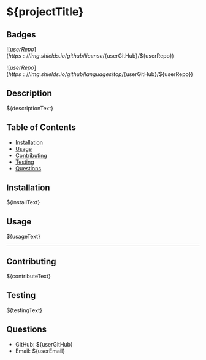 # ${projectTitle}

## Badges

![${userRepo}](https://img.shields.io/github/license/${userGitHub}/${userRepo})

![${userRepo}](https://img.shields.io/github/languages/top/${userGitHub}/${userRepo})


## Description

${descriptionText}

## Table of Contents

- [Installation](#installation)
- [Usage](#usage)
- [Contributing](#contributing)
- [Testing](#testing)
- [Questions](#questions)

## Installation

${installText}

## Usage

${usageText}

---

## Contributing

${contributeText}

## Testing

${testingText}

## Questions

- GitHub: ${userGitHub}
- Email: ${userEmail}


